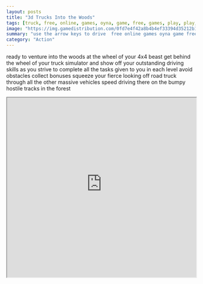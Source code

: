 ```yaml
---
layout: posts
title: "3d Trucks Into the Woods"
tags: [truck, free, online, games, oyna, game, free, games, play, play, games]
image: "https://img.gamedistribution.com/0fd7e4f42a8b4b4ef33394d35212b13e.jpg"
summary: "use the arrow keys to drive  free online games oyna game free games play play games"
category: "Action"
---
```


ready to venture into the woods at the wheel of your 4x4 beast get behind the wheel of your truck simulator and show off your outstanding driving skills as you strive to complete all the tasks given to you in each level avoid obstacles collect bonuses squeeze your fierce looking off road truck through all the other massive vehicles speed driving there on the bumpy hostile tracks in the forest

<iframe width="100%" height="480px;" src="https://flash.gamedistribution.com?game=0fd7e4f42a8b4b4ef33394d35212b13e"></iframe>